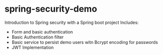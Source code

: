 # spring-security-demo
Introduction to Spring security with a Spring boot project
Includes:
- Form and basic authentication
- Basic Authentication filter
- Basic service to persist demo users witn Bcrypt encoding for passwords
- JWT Implementation
